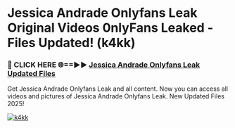# Jessica Andrade Onlyfans Leak Original Videos 0nlyFans Leaked - Files Updated! (k4kk)

<h3>🔴 CLICK HERE 🌐==►► <a href="https://tinyurl.com/2wckxsce" rel="nofollow">Jessica Andrade Onlyfans Leak Updated Files</a></h3>

Get Jessica Andrade Onlyfans Leak and all content. Now you can access all videos and pictures of Jessica Andrade Onlyfans Leak. New Updated Files 2025!

[![k4kk](https://i.imgur.com/AFduVYN.gif)](https://tinyurl.com/2wckxsce)
